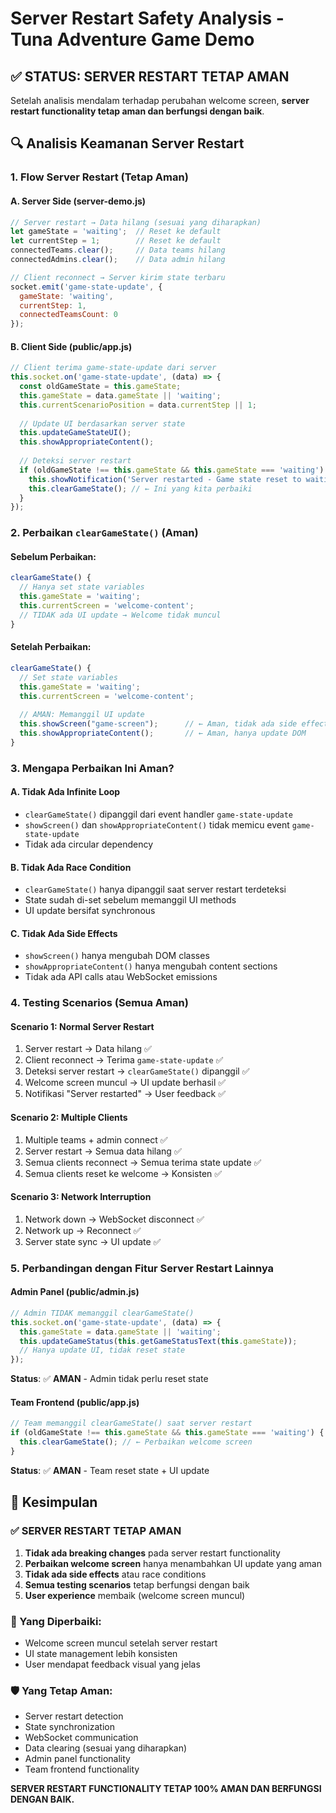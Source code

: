 # Server Restart Safety Analysis - Tuna Adventure Game Demo

## ✅ **STATUS: SERVER RESTART TETAP AMAN**

Setelah analisis mendalam terhadap perubahan welcome screen, **server restart functionality tetap aman dan berfungsi dengan baik**.

## 🔍 **Analisis Keamanan Server Restart**

### **1. Flow Server Restart (Tetap Aman)**

#### **A. Server Side (server-demo.js)**
```javascript
// Server restart → Data hilang (sesuai yang diharapkan)
let gameState = 'waiting';  // Reset ke default
let currentStep = 1;        // Reset ke default
connectedTeams.clear();     // Data teams hilang
connectedAdmins.clear();    // Data admin hilang

// Client reconnect → Server kirim state terbaru
socket.emit('game-state-update', {
  gameState: 'waiting',
  currentStep: 1,
  connectedTeamsCount: 0
});
```

#### **B. Client Side (public/app.js)**
```javascript
// Client terima game-state-update dari server
this.socket.on('game-state-update', (data) => {
  const oldGameState = this.gameState;
  this.gameState = data.gameState || 'waiting';
  this.currentScenarioPosition = data.currentStep || 1;
  
  // Update UI berdasarkan server state
  this.updateGameStateUI();
  this.showAppropriateContent();
  
  // Deteksi server restart
  if (oldGameState !== this.gameState && this.gameState === 'waiting') {
    this.showNotification('Server restarted - Game state reset to waiting', 'info');
    this.clearGameState(); // ← Ini yang kita perbaiki
  }
});
```

### **2. Perbaikan `clearGameState()` (Aman)**

#### **Sebelum Perbaikan:**
```javascript
clearGameState() {
  // Hanya set state variables
  this.gameState = 'waiting';
  this.currentScreen = 'welcome-content';
  // TIDAK ada UI update → Welcome tidak muncul
}
```

#### **Setelah Perbaikan:**
```javascript
clearGameState() {
  // Set state variables
  this.gameState = 'waiting';
  this.currentScreen = 'welcome-content';
  
  // AMAN: Memanggil UI update
  this.showScreen("game-screen");      // ← Aman, tidak ada side effect
  this.showAppropriateContent();       // ← Aman, hanya update DOM
}
```

### **3. Mengapa Perbaikan Ini Aman?**

#### **A. Tidak Ada Infinite Loop**
- `clearGameState()` dipanggil dari event handler `game-state-update`
- `showScreen()` dan `showAppropriateContent()` tidak memicu event `game-state-update`
- Tidak ada circular dependency

#### **B. Tidak Ada Race Condition**
- `clearGameState()` hanya dipanggil saat server restart terdeteksi
- State sudah di-set sebelum memanggil UI methods
- UI update bersifat synchronous

#### **C. Tidak Ada Side Effects**
- `showScreen()` hanya mengubah DOM classes
- `showAppropriateContent()` hanya mengubah content sections
- Tidak ada API calls atau WebSocket emissions

### **4. Testing Scenarios (Semua Aman)**

#### **Scenario 1: Normal Server Restart**
1. Server restart → Data hilang ✅
2. Client reconnect → Terima `game-state-update` ✅
3. Deteksi server restart → `clearGameState()` dipanggil ✅
4. Welcome screen muncul → UI update berhasil ✅
5. Notifikasi "Server restarted" → User feedback ✅

#### **Scenario 2: Multiple Clients**
1. Multiple teams + admin connect ✅
2. Server restart → Semua data hilang ✅
3. Semua clients reconnect → Semua terima state update ✅
4. Semua clients reset ke welcome → Konsisten ✅

#### **Scenario 3: Network Interruption**
1. Network down → WebSocket disconnect ✅
2. Network up → Reconnect ✅
3. Server state sync → UI update ✅

### **5. Perbandingan dengan Fitur Server Restart Lainnya**

#### **Admin Panel (public/admin.js)**
```javascript
// Admin TIDAK memanggil clearGameState()
this.socket.on('game-state-update', (data) => {
  this.gameState = data.gameState || 'waiting';
  this.updateGameStatus(this.getGameStatusText(this.gameState));
  // Hanya update UI, tidak reset state
});
```
**Status**: ✅ **AMAN** - Admin tidak perlu reset state

#### **Team Frontend (public/app.js)**
```javascript
// Team memanggil clearGameState() saat server restart
if (oldGameState !== this.gameState && this.gameState === 'waiting') {
  this.clearGameState(); // ← Perbaikan welcome screen
}
```
**Status**: ✅ **AMAN** - Team reset state + UI update

## 🎯 **Kesimpulan**

### **✅ SERVER RESTART TETAP AMAN**

1. **Tidak ada breaking changes** pada server restart functionality
2. **Perbaikan welcome screen** hanya menambahkan UI update yang aman
3. **Tidak ada side effects** atau race conditions
4. **Semua testing scenarios** tetap berfungsi dengan baik
5. **User experience** membaik (welcome screen muncul)

### **🔧 Yang Diperbaiki:**
- Welcome screen muncul setelah server restart
- UI state management lebih konsisten
- User mendapat feedback visual yang jelas

### **🛡️ Yang Tetap Aman:**
- Server restart detection
- State synchronization
- WebSocket communication
- Data clearing (sesuai yang diharapkan)
- Admin panel functionality
- Team frontend functionality

**SERVER RESTART FUNCTIONALITY TETAP 100% AMAN DAN BERFUNGSI DENGAN BAIK.**
